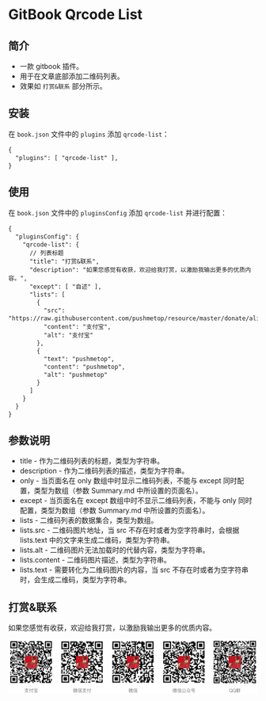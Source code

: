 # GitBook Qrcode List

## 简介

* 一款 gitbook 插件。
* 用于在文章底部添加二维码列表。
* 效果如 `打赏&联系` 部分所示。


## 安装

在 `book.json` 文件中的 `plugins` 添加 `qrcode-list`：

```
{
  "plugins": [ "qrcode-list" ],
}
```

## 使用

在 `book.json` 文件中的 `pluginsConfig` 添加 `qrcode-list` 并进行配置：

```
{
  "pluginsConfig": {
    "qrcode-list": {
      // 列表标题
      "title": "打赏&联系",
      "description": "如果您感觉有收获，欢迎给我打赏，以激励我输出更多的优质内容。",
      "except": [ "自述" ],
      "lists": [
        {
          "src": "https://raw.githubusercontent.com/pushmetop/resource/master/donate/alipay.png",
          "content": "支付宝",
          "alt": "支付宝"
        },
        {
          "text": "pushmetop",
          "content": "pushmetop",
          "alt": "pushmetop"
        }
      ]
    }
  }
}
```

## 参数说明

* title - 作为二维码列表的标题，类型为字符串。
* description - 作为二维码列表的描述，类型为字符串。
* only  - 当页面名在 only 数组中时显示二维码列表，不能与 except 同时配置，类型为数组（参数 Summary.md 中所设置的页面名）。
* except - 当页面名在 except 数组中时不显示二维码列表，不能与 only 同时配置，类型为数组（参数 Summary.md 中所设置的页面名）。
* lists - 二维码列表的数据集合，类型为数组。
* lists.src - 二维码图片地址，当 src 不存在时或者为空字符串时，会根据 lists.text 中的文字来生成二维码，类型为字符串。
* lists.alt - 二维码图片无法加载时的代替内容，类型为字符串。
* lists.content - 二维码图片描述，类型为字符串。
* lists.text - 需要转化为二维码图片的内容，当 src 不存在时或者为空字符串时，会生成二维码，类型为字符串。

## 打赏&联系

如果您感觉有收获，欢迎给我打赏，以激励我输出更多的优质内容。

![打赏&联系](https://raw.githubusercontent.com/pushmetop/resource/master/donate/donate.png)

